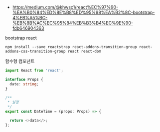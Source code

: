 

- https://medium.com/@khwsc1/react%EC%97%90-%EA%B0%84%ED%8E%B8%ED%95%98%EA%B2%8C-bootstrap-4%EB%A5%BC-%EB%8B%AC%EC%95%84%EB%B3%B4%EC%9E%90-fdb646904363

bootstrap react
```
npm install --save reactstrap react-addons-transition-group react-addons-css-transition-group react react-dom
```


함수형 컴포넌트

```ts
import React from 'react';

interface Props {
  date: string;
}

/**
 * 설명
 */
export const DateTime = (props: Props) => {

  return <>data</>;
};

```

